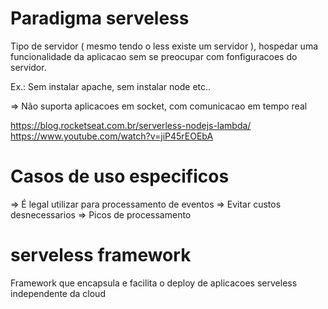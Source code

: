 Paradigma serveless
=================

Tipo de servidor ( mesmo tendo o less existe um servidor ), hospedar uma funcionalidade da aplicacao sem se preocupar com fonfiguracoes do servidor.

Ex.: Sem instalar apache, sem instalar node etc..

=> Não suporta aplicacoes em socket, com comunicacao em tempo real

https://blog.rocketseat.com.br/serverless-nodejs-lambda/
https://www.youtube.com/watch?v=jiP45rEOEbA

Casos de uso especificos
========================

=> É legal utilizar para processamento de eventos
=> Evitar custos desnecessarios
=> Picos de processamento


serveless framework
========================

Framework que encapsula e facilita o deploy de aplicacoes serveless independente da cloud
